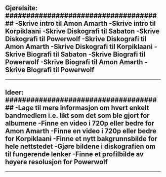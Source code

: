 Gjørelsite:
######################################
-Skrive intro til Amon Amarth
-Skrive intro til Korpiklaani
-Skrive Diskografi til Sabaton
-Skrive Diskografi til Powerwolf
-Skrive Diskografi til Amon Amarth
-Skrive Diskografi til Korpiklaani
-Skrive Biografi til Sabaton
-Skrive Biografi til Powerwolf
-Skrive Biografi til Amon Amarth
-Skrive Biografi til Powerwolf
-------------------------------------
-------------------------------------
Ideer:
######################################
-Lage til mere informasjon om hvert enkelt bandmedlem i.e. likt som det som ble gjort for albumene
-Finne en video i 720p eller bedre for Amon Amarth
-Finne en video i 720p eller bedre for Korpiklaani
-Finne et nytt bakgrunnsbilde for hele nettstedet
-Gjøre bildene i diskografien om til fungerende lenker
-Finne et profilbilde av høyere resolusjon for Powerwolf
-------------------------------------
-------------------------------------
